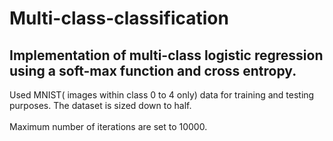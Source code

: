 # Multi-class-classification
## Implementation of multi-class logistic regression using a soft-max function and cross entropy.
Used MNIST( images within class 0 to 4 only) data for training and testing purposes. The dataset is sized down to half.</br> </br>
Maximum number of iterations are set to 10000.
